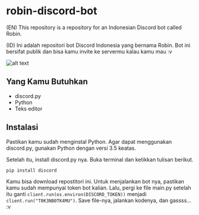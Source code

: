 # robin-discord-bot

(EN) This repository is a repository for an Indonesian Discord bot called Robin.

(ID) Ini adalah repositori bot Discord Indonesia yang bernama Robin.
Bot ini bersifat publik dan bisa kamu invite ke servermu kalau kamu mau :v

![alt text](https://cdn.discordapp.com/emojis/824343819642077196.png)

## Yang Kamu Butuhkan
- discord.py
- Python
- Teks editor

## Instalasi
Pastikan kamu sudah menginstal Python. Agar dapat menggunakan discord.py, gunakan Python dengan versi 3.5 keatas.

Setelah itu, install discord.py nya. Buka terminal dan ketikkan tulisan berikut.
```
pip install discord
```

Kamu bisa download repostitori ini.
Untuk menjalankan bot nya, pastikan kamu sudah mempunyai token bot kalian.
Lalu, pergi ke file main.py setelah itu ganti `client.run(os.environ(DISCORD_TOKEN))` menjadi `client.run("T0K3NB0TK4MU")`.
Save file-nya, jalankan kodenya, dan gassss... :v
